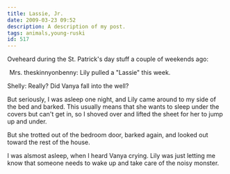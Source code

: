 ```yaml
---
title: Lassie, Jr.
date: 2009-03-23 09:52
description: A description of my post.
tags: animals,young-ruski
id: 517
---
```

Oveheard during the St. Patrick's day stuff a couple of weekends ago:

<span style="margin-left:5px;">Mrs. theskinnyonbenny:  Lily pulled a "Lassie" this week.

Shelly:  Really?  Did Vanya fall into the well?</span>

But seriously, I was asleep one night, and Lily came around to my side of the bed and barked.  This usually means that she wants to sleep under the covers but can't get in, so I shoved over and lifted the sheet for her to jump up and under.

But she trotted out of the bedroom door, barked again, and looked out toward the rest of the house.

I was alsmost asleep, when I heard Vanya crying.  Lily was just letting me know that someone needs to wake up and take care of the noisy monster.